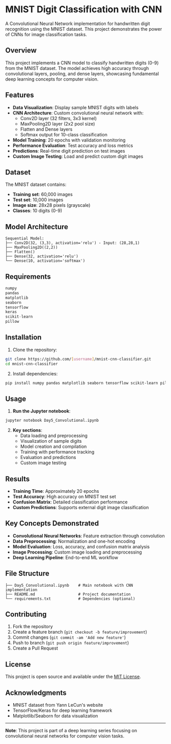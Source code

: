 # MNIST Digit Classification with CNN

A Convolutional Neural Network implementation for handwritten digit recognition using the MNIST dataset. This project demonstrates the power of CNNs for image classification tasks.

## Overview

This project implements a CNN model to classify handwritten digits (0-9) from the MNIST dataset. The model achieves high accuracy through convolutional layers, pooling, and dense layers, showcasing fundamental deep learning concepts for computer vision.

## Features

- **Data Visualization**: Display sample MNIST digits with labels
- **CNN Architecture**: Custom convolutional neural network with:
  - Conv2D layer (32 filters, 3x3 kernel)
  - MaxPooling2D layer (2x2 pool size)
  - Flatten and Dense layers
  - Softmax output for 10-class classification
- **Model Training**: 20 epochs with validation monitoring
- **Performance Evaluation**: Test accuracy and loss metrics
- **Predictions**: Real-time digit prediction on test images
- **Custom Image Testing**: Load and predict custom digit images

## Dataset

The MNIST dataset contains:

- **Training set**: 60,000 images
- **Test set**: 10,000 images
- **Image size**: 28x28 pixels (grayscale)
- **Classes**: 10 digits (0-9)

## Model Architecture

```
Sequential Model:
├── Conv2D(32, (3,3), activation='relu') - Input: (28,28,1)
├── MaxPooling2D((2,2))
├── Flatten()
├── Dense(32, activation='relu')
└── Dense(10, activation='softmax')
```

## Requirements

```python
numpy
pandas
matplotlib
seaborn
tensorflow
keras
scikit-learn
pillow
```

## Installation

1. Clone the repository:

```bash
git clone https://github.com/[username]/mnist-cnn-classifier.git
cd mnist-cnn-classifier
```

2. Install dependencies:

```bash
pip install numpy pandas matplotlib seaborn tensorflow scikit-learn pillow
```

## Usage

1. **Run the Jupyter notebook**:

```bash
jupyter notebook Day5_Convolutional.ipynb
```

2. **Key sections**:
   - Data loading and preprocessing
   - Visualization of sample digits
   - Model creation and compilation
   - Training with performance tracking
   - Evaluation and predictions
   - Custom image testing

## Results

- **Training Time**: Approximately 20 epochs
- **Test Accuracy**: High accuracy on MNIST test set
- **Confusion Matrix**: Detailed classification performance
- **Custom Predictions**: Supports external digit image classification

## Key Concepts Demonstrated

- **Convolutional Neural Networks**: Feature extraction through convolution
- **Data Preprocessing**: Normalization and one-hot encoding
- **Model Evaluation**: Loss, accuracy, and confusion matrix analysis
- **Image Processing**: Custom image loading and preprocessing
- **Deep Learning Pipeline**: End-to-end ML workflow

## File Structure

```
├── Day5_Convolutional.ipynb    # Main notebook with CNN implementation
├── README.md                   # Project documentation
└── requirements.txt            # Dependencies (optional)
```

## Contributing

1. Fork the repository
2. Create a feature branch (`git checkout -b feature/improvement`)
3. Commit changes (`git commit -am 'Add new feature'`)
4. Push to branch (`git push origin feature/improvement`)
5. Create a Pull Request

## License

This project is open source and available under the [MIT License](LICENSE).

## Acknowledgments

- MNIST dataset from Yann LeCun's website
- TensorFlow/Keras for deep learning framework
- Matplotlib/Seaborn for data visualization

---

**Note**: This project is part of a deep learning series focusing on convolutional neural networks for computer vision tasks.
